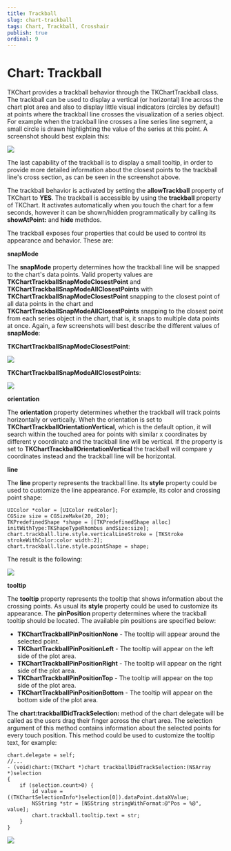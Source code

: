 ```yaml
---
title: Trackball
slug: chart-trackball
tags: Chart, Trackball, Crosshair
publish: true
ordinal: 9
---
```


# Chart: Trackball

TKChart provides a trackball behavior through the TKChartTrackball class. The trackball can be used to display a vertical (or horizontal) line across the chart plot area and also to display little visual indicators (circles by default) at points where the trackball line crosses the visualization of a series object. For example when the trackball line crosses a line series line segment, a small circle is drawn highlighting the value of the series at this point. A screenshot should best explain this:

<img src="../images/chart-trackball003.png"/>

The last capability of the trackball is to display a small tooltip, in order to provide more detailed information about the closest points to the trackball line's cross section, as can be seen in the screenshot above.

The trackball behavior is activated by setting the **allowTrackball** property of TKChart to **YES**. The trackball is accessible by using the **trackball** property of TKChart. It activates automatically when you touch the chart for a few seconds, however it can be shown/hidden programmatically by calling its **showAtPoint:** and **hide** methdos.

The trackball exposes four properties that could be used to control its appearance and behavior. These are:

**snapMode** 

The **snapMode** property determines how the trackball line will be snapped to the chart's data points. Valid property values are **TKChartTrackballSnapModeClosestPoint** and **TKChartTrackballSnapModeAllClosestPoints** with **TKChartTrackballSnapModeClosestPoint** snapping to the closest point of all data points in the chart and **TKChartTrackballSnapModeAllClosestPoints** snapping to the closest point from each series object in the chart, that is, it snaps to multiple data points at once. Again, a few screenshots will best describe the different values of **snapMode**:

**TKChartTrackballSnapModeClosestPoint**:

<img src="../images/chart-trackball004.png"/>

**TKChartTrackballSnapModeAllClosestPoints**:

<img src="../images/chart-trackball005.png"/>

**orientation**

The **orientation** property determines whether the trackball will track points horizontally or vertically. Wheh the orientation is set to **TKChartTrackballOrientationVertical**, which is the default option, it will search within the touched area for points with similar x coordinates by different y coordinate and the trackball line will be vertical. If the property is set to **TKChartTrackballOrientationVertical** the trackball will compare y coordinates instead and the trackball line will be horizontal.

**line** 

The **line** property represents the trackball line. Its **style** property could be used to customize the line appearance. For example, its color and crossing point shape:

	UIColor *color = [UIColor redColor];
	CGSize size = CGSizeMake(20, 20);
	TKPredefinedShape *shape = [[TKPredefinedShape alloc] initWithType:TKShapeTypeRhombus andSize:size];
	chart.trackball.line.style.verticalLineStroke = [TKStroke strokeWithColor:color width:2];
	chart.trackball.line.style.pointShape = shape;

The result is the following:

<img src="../images/chart-trackball001.png"/>

**tooltip**

The **tooltip** property represents the tooltip that shows information about the crossing points. As usual its **style** property could be used to customize its appearance. The **pinPosition** property determines where the trackball tooltip should be located. The available pin positions are specified below:
 
- **TKChartTrackballPinPositionNone** - The tooltip will appear around the selected point.
- **TKChartTrackballPinPositionLeft** - The tooltip will appear on the left side of the plot area.
- **TKChartTrackballPinPositionRight** - The tooltip will appear on the right side of the plot area.
- **TKChartTrackballPinPositionTop** - The tooltip will appear on the top side of the plot area.
- **TKChartTrackballPinPositionBottom** - The tooltip will appear on the bottom side of the plot area.

The **chart:trackballDidTrackSelection:** method of the chart delegate will be called as the users drag their finger across the chart area. The selection argument of this method contains information about the selected points for every touch position. This method could be used to customize the tooltip text, for example:

    chart.delegate = self;
    //...
	- (void)chart:(TKChart *)chart trackballDidTrackSelection:(NSArray *)selection
	{
    	if (selection.count>0) {
        	id value = ((TKChartSelectionInfo*)selection[0]).dataPoint.dataXValue;
        	NSString *str = [NSString stringWithFormat:@"Pos = %@", value];
	        chart.trackball.tooltip.text = str;
    	}
	}

<img src="../images/chart-trackball002.png"/>



